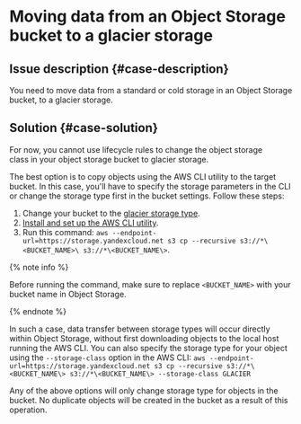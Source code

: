 # Moving data from an Object Storage bucket to a glacier storage

## Issue description {#case-description}
You need to move data from a standard or cold storage in an Object Storage bucket, to a glacier storage.

## Solution {#case-solution}
For now, you cannot use lifecycle rules to change the object storage class in your object storage bucket to glacier storage.

The best option is to copy objects using the AWS CLI utility to the target bucket. In this case, you'll have to specify the storage parameters in the CLI or change the storage type first in the bucket settings.
Follow these steps:

1. Change your bucket to the [glacier storage type](../../../storage/concepts/storage-class.md#changing-storage-class).
2. [Install and set up the AWS CLI utility](../../../storage/tools/aws-cli.md).
3. Run this command: `aws --endpoint-url=https://storage.yandexcloud.net s3 cp --recursive s3://*\<BUCKET_NAME>\ s3://*\<BUCKET_NAME\>`.

{% note info %}

Before running the command, make sure to replace `<BUCKET_NAME>` with your bucket name in Object Storage.

{% endnote %}

In such a case, data transfer between storage types will occur directly within Object Storage, without first downloading objects to the local host running the AWS CLI.
You can also specify the storage type for your object using the `--storage-class` option in the AWS CLI:
`aws --endpoint-url=https://storage.yandexcloud.net s3 cp --recursive s3://*\<BUCKET_NAME\> s3://*\<BUCKET_NAME\> --storage-class GLACIER`

Any of the above options will only change storage type for objects in the bucket.
No duplicate objects will be created in the bucket as a result of this operation.
